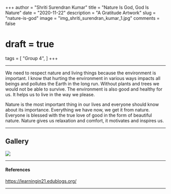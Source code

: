 +++
author = "Shriti Surendran Kumar"
title = "Nature Is God, God Is Nature"
date = "2020-11-22"
description = "A Gratitude Artwork"
slug = "nature-is-god"
image = "img_shriti_surendran_kumar_1.jpg"
comments = false
# draft = true
tags = [
    "Group 4",
]
+++

---

We need to respect nature and living things because the environment is important. I know that hurting the environment in various ways impacts all beings and pollutes the Earth in the long run. Without plants and trees we would not be able to survive. The environment is also good and healthy for us. It helps us to live in the way we please.

Nature is the most important thing in our lives and everyone should know about its importance. Everything we have now, we get it from nature. Everyone is blessed with the true love of good in the form of beautiful nature. Nature gives us relaxation and comfort, it motivates and inspires us.

---

## Gallery

![](img_shriti_surendran_kumar_1.jpg)

---

#### References

https://learningin21.edublogs.org/

---

